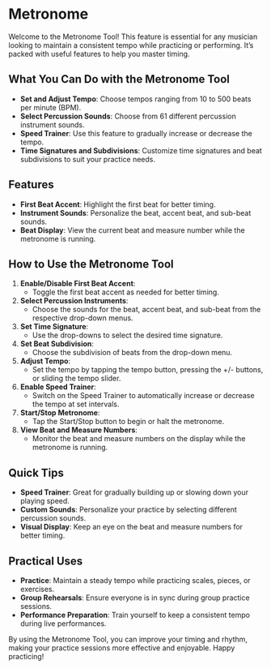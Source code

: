 # Metronome
Welcome to the Metronome Tool! This feature is essential for any musician looking to maintain a consistent tempo while practicing or performing. It’s packed with useful features to help you master timing.

## What You Can Do with the Metronome Tool
* **Set and Adjust Tempo**: Choose tempos ranging from 10 to 500 beats per minute (BPM).
* **Select Percussion Sounds**: Choose from 61 different percussion instrument sounds.
* **Speed Trainer**: Use this feature to gradually increase or decrease the tempo.
* **Time Signatures and Subdivisions**: Customize time signatures and beat subdivisions to suit your practice needs.

## Features
* **First Beat Accent**: Highlight the first beat for better timing.
* **Instrument Sounds**: Personalize the beat, accent beat, and sub-beat sounds.
* **Beat Display**: View the current beat and measure number while the metronome is running.

## How to Use the Metronome Tool
1. **Enable/Disable First Beat Accent**:
    * Toggle the first beat accent as needed for better timing.
1. **Select Percussion Instruments**:
    * Choose the sounds for the beat, accent beat, and sub-beat from the respective drop-down menus.
1. **Set Time Signature**:
    * Use the drop-downs to select the desired time signature.
1. **Set Beat Subdivision**:
    * Choose the subdivision of beats from the drop-down menu.
1. **Adjust Tempo**:
    * Set the tempo by tapping the tempo button, pressing the +/- buttons, or sliding the tempo slider.
1. **Enable Speed Trainer**:
    * Switch on the Speed Trainer to automatically increase or decrease the tempo at set intervals.
1. **Start/Stop Metronome**:
    * Tap the Start/Stop button to begin or halt the metronome.
1. **View Beat and Measure Numbers**:
    * Monitor the beat and measure numbers on the display while the metronome is running.

## Quick Tips
* **Speed Trainer**: Great for gradually building up or slowing down your playing speed.
* **Custom Sounds**: Personalize your practice by selecting different percussion sounds.
* **Visual Display**: Keep an eye on the beat and measure numbers for better timing.

## Practical Uses
* **Practice**: Maintain a steady tempo while practicing scales, pieces, or exercises.
* **Group Rehearsals**: Ensure everyone is in sync during group practice sessions.
* **Performance Preparation**: Train yourself to keep a consistent tempo during live performances.

By using the Metronome Tool, you can improve your timing and rhythm, making your practice sessions more effective and enjoyable. Happy practicing!
